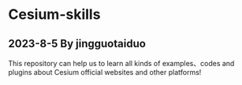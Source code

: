 # Cesium-skills
## 2023-8-5 By jingguotaiduo
This repository can help us to learn all kinds of examples、codes and plugins about Cesium official websites and other platforms!
